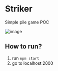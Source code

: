 # Striker

Simple pile game POC

![image](https://user-images.githubusercontent.com/78168157/169782952-d7b475a7-06e1-4f8c-bdc4-fdd269aa379e.png)


## How to run?

1. run `npm start`
2. go to localhost:2000
